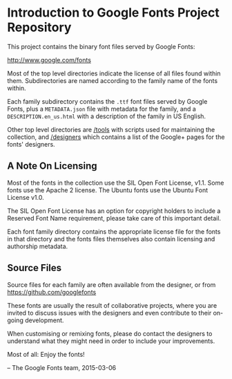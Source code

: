 # Introduction to Google Fonts Project Repository

This project contains the binary font files served by Google Fonts:

http://www.google.com/fonts

Most of the top level directories indicate the license of all files found within them.
Subdirectories are named according to the family name of the fonts within. 

Each family subdirectory contains the  `.ttf` font files served by Google Fonts, plus a `METADATA.json` file with metadata for the family, and a `DESCRIPTION.en_us.html` with a description of the family in US English.

Other top level directories are [/tools](tools) with scripts used for maintaining the collection, and [/designers](designers) which contains a list of the Google+ pages for the fonts' designers.


## A Note On Licensing

Most of the fonts in the collection use the SIL Open Font License, v1.1.
Some fonts use the Apache 2 license. 
The Ubuntu fonts use the Ubuntu Font License v1.0. 

The SIL Open Font License has an option for copyright holders to include a Reserved Font Name requirement, please take care of this important detail.

Each font family directory contains the appropriate license file for the fonts in that directory and the fonts files themselves also contain licensing and authorship metadata.

## Source Files

Source files for each family are often available from the designer, or from https://github.com/googlefonts 

These fonts are usually the result of collaborative projects, where you are invited to discuss issues with the designers and even contribute to their on-going development.

When customising or remixing fonts, please do contact the designers to understand
what they might need in order to include your improvements.

Most of all: Enjoy the fonts!

– The Google Fonts team, 2015-03-06